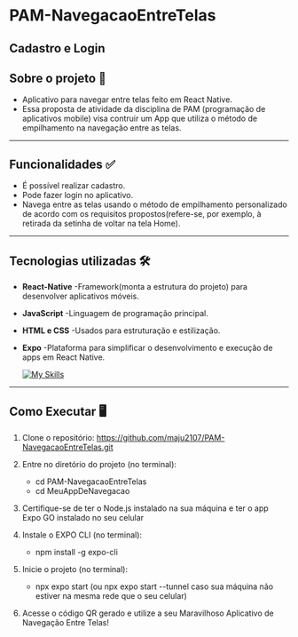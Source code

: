 # PAM-NavegacaoEntreTelas
## Cadastro e Login

## Sobre o projeto 📱
- Aplicativo para navegar entre telas feito em React Native. 
- Essa proposta de atividade da disciplina de PAM (programação de aplicativos mobile) visa contruir um App que utiliza o método de empilhamento na navegação entre as telas.

----
## Funcionalidades ✅
- É possível realizar cadastro.
- Pode fazer login no aplicativo.
- Navega entre as telas usando o método de empilhamento personalizado de acordo com os requisitos propostos(refere-se, por exemplo, à retirada da setinha de voltar na tela Home).

--------
## Tecnologias utilizadas 🛠️
- **React-Native** -Framework(monta a estrutura do projeto) para desenvolver aplicativos móveis.
- **JavaScript**   -Linguagem de programação principal.
- **HTML e CSS**   -Usados para estruturação e estilização.
- **Expo**         -Plataforma para simplificar o desenvolvimento e execução de apps em React Native.

  [![My Skills](https://skillicons.dev/icons?i=vscode,js,npm,css,html,react&theme=light)](https://skillicons.dev)


-----------
## Como Executar 🖥️
1. Clone o repositório:
  https://github.com/maju2107/PAM-NavegacaoEntreTelas.git
  
2. Entre no diretório do projeto (no terminal):
   - cd PAM-NavegacaoEntreTelas
   - cd MeuAppDeNavegacao

3. Certifique-se de ter o Node.js instalado na sua máquina e ter o app Expo GO instalado no seu celular

4. Instale o EXPO CLI (no terminal):
   - npm install -g expo-cli

5. Inicie o projeto (no terminal):
   - npx expo start (ou npx expo start --tunnel caso sua máquina não estiver na mesma rede que o seu celular)

6. Acesse o código QR gerado e utilize a seu Maravilhoso Aplicativo de Navegação Entre Telas!
